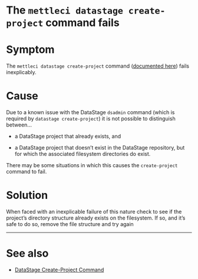 # The `mettleci datastage create-project` command fails

# Symptom

The `mettleci datastage create-project` command ([documented here](https://datamigrators.atlassian.net/wiki/spaces/MCIDOC/pages/408420417/DataStage+Create-Project+Command)) fails inexplicably.

# Cause

Due to a known issue with the DataStage `dsadmin` command (which is required by `datastage create-project`) it is not possible to distinguish between...

*   a DataStage project that already exists, and
    
*   a DataStage project that doesn’t exist in the DataStage repository, but for which the associated filesystem directories do exist.
    

There may be some situations in which this causes the `create-project` command to fail.

# Solution

When faced with an inexplicable failure of this nature check to see if the project’s directory structure already exists on the filesystem. If so, and it’s safe to do so, remove the file structure and try again

* * *

# See also

*   [DataStage Create-Project Command](https://datamigrators.atlassian.net/wiki/spaces/MCIDOC/pages/408420417/DataStage+Create-Project+Command)